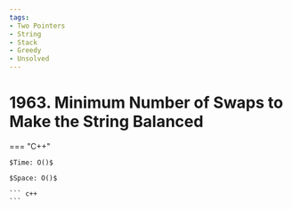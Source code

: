 ```yaml
---
tags:
- Two Pointers
- String
- Stack
- Greedy
- Unsolved
---
```



# 1963. Minimum Number of Swaps to Make the String Balanced

=== "C++"

    $Time: O()$

    $Space: O()$

    ``` c++
    ```